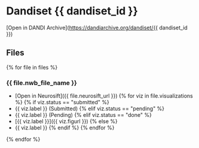 # Dandiset {{ dandiset_id }}

[Open in DANDI Archive](https://dandiarchive.org/dandiset/{{ dandiset_id }})

## Files

{% for file in files %}
### {{ file.nwb_file_name }}

- [Open in Neurosift]({{ file.neurosift_url }})
{% for viz in file.visualizations %}
{% if viz.status == "submitted" %}
- {{ viz.label }} (Submitted)
{% elif viz.status == "pending" %}
- {{ viz.label }} (Pending)
{% elif viz.status == "done" %}
- [{{ viz.label }}]({{ viz.figurl }})
{% else %}
- {{ viz.label }}
{% endif %}
{% endfor %}

{% endfor %}
